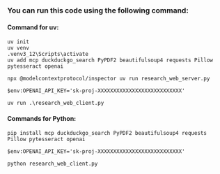


### You can run this code using the following command:

#### Command for uv:
```
uv init
uv venv
.venv3_12\Scripts\activate
uv add mcp duckduckgo_search PyPDF2 beautifulsoup4 requests Pillow pytesseract openai

npx @modelcontextprotocol/inspector uv run research_web_server.py

$env:OPENAI_API_KEY='sk-proj-XXXXXXXXXXXXXXXXXXXXXXXXXXX'

uv run .\research_web_client.py
```


#### Commands for Python:

```
pip install mcp duckduckgo_search PyPDF2 beautifulsoup4 requests Pillow pytesseract openai

$env:OPENAI_API_KEY='sk-proj-XXXXXXXXXXXXXXXXXXXXXXXXXXX'

python research_web_client.py
```
